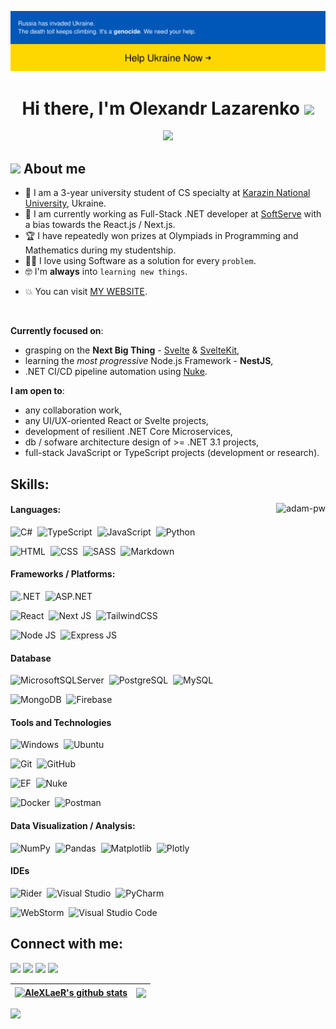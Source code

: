 [![Stand With Ukraine](https://raw.githubusercontent.com/vshymanskyy/StandWithUkraine/main/banner2-direct.svg)](https://stand-with-ukraine.pp.ua)
<h1></h1>
<h1 align="center">Hi there, I'm Olexandr Lazarenko <img src="https://media.giphy.com/media/hvRJCLFzcasrR4ia7z/giphy.gif" width="35"></h1>
<p align="center">
  <a href="https://github.com/DenverCoder1/readme-typing-svg"><img src="https://readme-typing-svg.herokuapp.com?font=Time+New+Roman&color=%23C8BE25&size=25&center=true&vCenter=true&width=600&height=100&lines=Computer+Science+Student;.NET+Core+Developer;Full-Stack+JavaScript+Developer;Always+learning+new+things"></a>
</p>

## <img src = "https://github.com/7oSkaaa/7oSkaaa/blob/main/Images/about_me.gif?raw=true" width = 50px> About me

- :school: I am a 3-year university student of CS specialty at [Karazin National University](https://karazin.ua/en), Ukraine.
- :briefcase: I am currently working as Full-Stack .NET developer at [SoftServe](https://www.softserveinc.com/en-us) with a bias towards the React.js / Next.js.
- :trophy: I have repeatedly won prizes at Olympiads in Programming and Mathematics during my studentship.
- :technologist: I love using Software as a solution for every `problem`.
- :nerd_face: I'm **always** into `learning new things`.
<!--- :thinking: - I’m currently open for a new `job opportunity`, this is [MY RESUME](http://lnkiy.in/Ahmed_Hossam_Resume).-->
- :boom: You can visit [MY WEBSITE](https://alexlaer.github.io/).
<br>

**Currently focused on**:
- grasping on the **Next Big Thing** - [Svelte](https://svelte.dev/) & [SvelteKit](https://kit.svelte.dev/),
- learning the _most progressive_ Node.js Framework - **NestJS**,
- .NET CI/CD pipeline automation using [Nuke](https://nuke.build/).

 **I am open to**:
- any collaboration work,
- any UI/UX-oriented React or Svelte projects,
- development of resilient .NET Core Microservices,
- db / sofware architecture design of >= .NET 3.1 projects,
- full-stack JavaScript or TypeScript projects (development or research).

## Skills:

<p><img align="right" src="https://github.com/Adam-pw/Adam-pw/blob/main/animation_500_kxa883sd.gif" alt="adam-pw" /></p>

#### Languages:

![C#](https://img.shields.io/badge/c%23-%23239120.svg?style=for-the-badge&logo=c-sharpg&logoColor=white)&nbsp;
![TypeScript](https://img.shields.io/badge/TypeScript-3776AB?style=for-the-badge&logo=TypeScript&logoColor=white)&nbsp;
![JavaScript](https://img.shields.io/badge/javascript-%23323330.svg?style=for-the-badge&logo=javascript&logoColor=%23F7DF1E)&nbsp;
![Python](https://img.shields.io/badge/python-3670A0?style=for-the-badge&logo=python&logoColor=ffdd54)&nbsp;

![HTML](https://img.shields.io/badge/html5-%23E34F26.svg?style=for-the-badge&logo=html5&logoColor=white)&nbsp;
![CSS](https://img.shields.io/badge/css3-%231572B6.svg?style=for-the-badge&logo=css3&logoColor=white)&nbsp;
![SASS](https://img.shields.io/badge/SASS-hotpink.svg?style=for-the-badge&logo=SASS&logoColor=white)&nbsp;
![Markdown](https://img.shields.io/badge/markdown-%23000000.svg?style=for-the-badge&logo=markdown&logoColor=white)

#### Frameworks / Platforms:
![.NET](https://img.shields.io/badge/.NET%20Core-5C2D91?style=for-the-badge&logo=.net&logoColor=white)&nbsp;
![ASP.NET](https://img.shields.io/badge/ASP.NET-c203fc?style=for-the-badge&logo=asp.net&logoColor=white)

![React](https://img.shields.io/badge/react-%2320232a.svg?style=for-the-badge&logo=react&logoColor=%2361DAFB)&nbsp;
![Next JS](https://img.shields.io/badge/Next-black?style=for-the-badge&logo=next.js&logoColor=white)&nbsp;
![TailwindCSS](https://img.shields.io/badge/tailwind%20css-%2338B2AC.svg?style=for-the-badge&logo=tailwind-css&logoColor=white)

![Node JS](https://img.shields.io/badge/node-6DA55F?style=for-the-badge&logo=node.js&logoColor=white)&nbsp;
![Express JS](https://img.shields.io/badge/express-%23404d59.svg?style=for-the-badge&logo=express&logoColor=%2361DAFB)

#### Database

![MicrosoftSQLServer](https://img.shields.io/badge/Microsoft%20SQL%20Server-CC2927?style=for-the-badge&logo=microsoft%20sql%20server&logoColor=white)&nbsp;
![PostgreSQL](https://img.shields.io/badge/PostgreSQL-316192?style=for-the-badge&logo=postgresql&logoColor=white)&nbsp;
![MySQL](https://img.shields.io/badge/MySQL-00000F?style=for-the-badge&logo=mysql&logoColor=white)

![MongoDB](https://img.shields.io/badge/MongoDB-%234ea94b.svg?style=for-the-badge&logo=mongodb&logoColor=white)&nbsp;
![Firebase](https://img.shields.io/badge/firebase-%23039BE5.svg?style=for-the-badge&logo=firebase)

#### Tools and Technologies
![Windows](https://img.shields.io/badge/Windows-0078D6?style=for-the-badge&logo=windows&logoColor=white)&nbsp;
![Ubuntu](https://img.shields.io/badge/Ubuntu-E95420?style=for-the-badge&logo=ubuntu&logoColor=white)

![Git](https://img.shields.io/badge/GIT-E44C30?style=for-the-badge&logo=git&logoColor=white)&nbsp;
![GitHub](https://img.shields.io/badge/github-%23121011.svg?style=for-the-badge&logo=github&logoColor=white)

![EF](https://img.shields.io/badge/Entity%20Framework%20Core-34baeb?style=for-the-badge&logo=asp.net&logoColor=white)&nbsp;
![Nuke](https://img.shields.io/badge/Nuke-%234567?style=for-the-badge&logo=asp.net&logoColor=white)&nbsp;

![Docker](https://img.shields.io/badge/docker-%230db7ed.svg?style=for-the-badge&logo=docker&logoColor=white)&nbsp;
![Postman](https://img.shields.io/badge/Postman-FF6C37?style=for-the-badge&logo=postman&logoColor=white)

#### Data Visualization / Analysis:

![NumPy](https://img.shields.io/badge/numpy-%23013243.svg?style=for-the-badge&logo=numpy&logoColor=white)&nbsp;
![Pandas](https://img.shields.io/badge/pandas-%23150458.svg?style=for-the-badge&logo=pandas&logoColor=white)&nbsp;
![Matplotlib](https://img.shields.io/badge/Matplotlib-%234567.svg?style=for-the-badge&logo=Matplotlib&logoColor=black)&nbsp;
![Plotly](https://img.shields.io/badge/Plotly-%233F4F75.svg?style=for-the-badge&logo=plotly&logoColor=white)

#### IDEs

![Rider](https://img.shields.io/badge/Rider-000000.svg?style=for-the-badge&logo=Rider&logoColor=white&color=black&labelColor=crimson)&nbsp;
![Visual Studio](https://img.shields.io/badge/Visual%20Studio-5C2D91.svg?style=for-the-badge&logo=visual-studio&logoColor=white)&nbsp;
![PyCharm](https://img.shields.io/badge/pycharm-143?style=for-the-badge&logo=pycharm&logoColor=black&color=black&labelColor=green)

![WebStorm](https://img.shields.io/badge/webstorm-143?style=for-the-badge&logo=webstorm&logoColor=white&color=black)&nbsp;
![Visual Studio Code](https://img.shields.io/badge/Visual%20Studio%20Code-0078d7.svg?style=for-the-badge&logo=visual-studio-code&logoColor=white)

## Connect with me:

<p align = "center">

[<img src ="https://img.shields.io/badge/website-%23.svg?&style=for-the-badge&logo=www&logoColor=white%22&color=black">](https://alexlaer.github.io/#contact)
[<img src="https://img.shields.io/badge/github-%231DA1F2.svg?&style=for-the-badge&logo=github&logoColor=white&color=black" />](https://github.com/AleXLaeR/AleXLaeR/issues/new) 
[<img src="https://img.shields.io/badge/linkedin-%2312100E.svg?&style=for-the-badge&logo=linkedin&logoColor=white&color=black" />](https://www.linkedin.com/in/olexandr-lazarenko-0537a4244/)
[<img src="https://img.shields.io/badge/telegram-%2312100E.svg?&style=for-the-badge&logo=telegram&logoColor=white&color=black" />](https://t.me/AleXLaeR)
</p>

| <a href="https://github.com/anuraghazra/github-readme-stats"><img align="center" src="https://github-readme-stats.vercel.app/api?username=alexlaer&show_icons=true&include_all_commits=true&theme=buefy&hide_border=true" alt="AleXLaeR's github stats" /></a> | <a href="https://github.com/anuraghazra/github-readme-stats"><img align="center" src="https://github-readme-stats.vercel.app/api/top-langs/?username=alexlaer&layout=compact&&hide=C++&theme=buefy&hide_border=true&exclude_repo=Django-Social_Media_Website&langs_count=8" /></a> |
| ------------- | ------------- |

<img alig src="https://github-profile-trophy.vercel.app/?username=alexlaer&theme=onedark&margin-w=15&rank=-C" />
